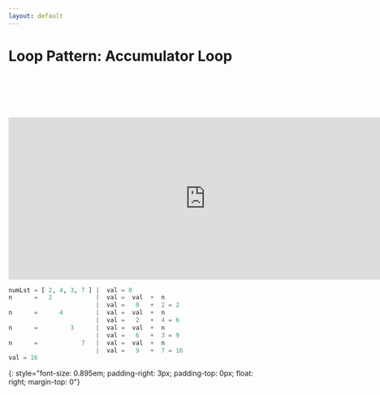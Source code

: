 ```yaml
---
layout: default
---
```

# Loop Pattern: Accumulator Loop

<div style="padding-top: 85px;"></div>

<iframe width="775" height="320" frameborder="0" src="http://pythontutor.com/iframe-embed.html#code=numLst%20%3D%20%5B2,%204,%203,%207%5D%0Aval%20%3D%200%0Afor%20n%20in%20numLst%3A%0A%20%20%20%20val%20%3D%20val%20%2B%20n%0Aprint%28val%29%0A&codeDivHeight=400&codeDivWidth=350&cumulative=false&curInstr=0&heapPrimitives=nevernest&origin=opt-frontend.js&py=3&rawInputLstJSON=%5B%5D&textReferences=false"> </iframe>


```python
numLst = [ 2, 4, 3, 7 ] |  val = 0
n      =   2            |  val =  val  +  n
                        |  val =   0   +  2 = 2
n      =      4         |  val =  val  +  n
                        |  val =   2   +  4 = 6
n      =         3      |  val =  val  +  n
                        |  val =   6   +  3 = 9
n      =            7   |  val =  val  +  n
                        |  val =   9   +  7 = 16
val = 16
```
{: style="font-size: 0.895em; padding-right: 3px; padding-top: 0px; float: right; margin-top: 0"}

